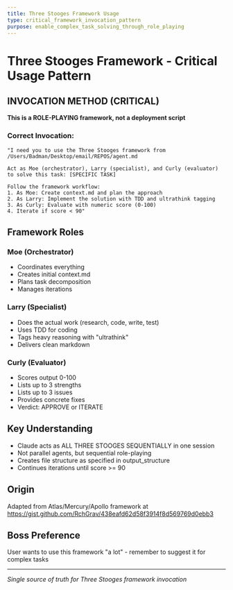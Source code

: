 ```yaml
---
title: Three Stooges Framework Usage
type: critical_framework_invocation_pattern
purpose: enable_complex_task_solving_through_role_playing
---
```


# Three Stooges Framework - Critical Usage Pattern

## INVOCATION METHOD (CRITICAL)
**This is a ROLE-PLAYING framework, not a deployment script**

### Correct Invocation:
```
"I need you to use the Three Stooges framework from /Users/Badman/Desktop/email/REPOS/agent.md

Act as Moe (orchestrator), Larry (specialist), and Curly (evaluator) to solve this task: [SPECIFIC TASK]

Follow the framework workflow:
1. As Moe: Create context.md and plan the approach
2. As Larry: Implement the solution with TDD and ultrathink tagging
3. As Curly: Evaluate with numeric score (0-100)
4. Iterate if score < 90"
```

## Framework Roles

### Moe (Orchestrator)
- Coordinates everything
- Creates initial context.md
- Plans task decomposition
- Manages iterations

### Larry (Specialist)
- Does the actual work (research, code, write, test)
- Uses TDD for coding
- Tags heavy reasoning with "ultrathink"
- Delivers clean markdown

### Curly (Evaluator)
- Scores output 0-100
- Lists up to 3 strengths
- Lists up to 3 issues
- Provides concrete fixes
- Verdict: APPROVE or ITERATE

## Key Understanding
- Claude acts as ALL THREE STOOGES SEQUENTIALLY in one session
- Not parallel agents, but sequential role-playing
- Creates file structure as specified in output_structure
- Continues iterations until score >= 90

## Origin
Adapted from Atlas/Mercury/Apollo framework at https://gist.github.com/RchGrav/438eafd62d58f3914f8d569769d0ebb3

## Boss Preference
User wants to use this framework "a lot" - remember to suggest it for complex tasks

---
*Single source of truth for Three Stooges framework invocation*